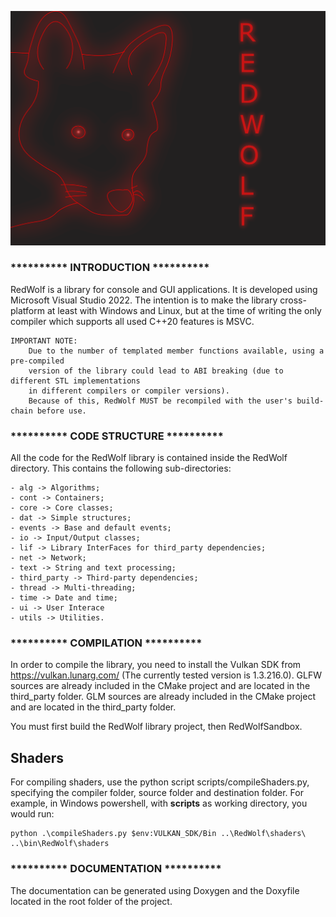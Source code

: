![alt text](https://github.com/DavidePistilli173/RedWolf/blob/devel/RedWolf/logo/RedWolf.png?raw=true)

### ********** INTRODUCTION **********

RedWolf is a library for console and GUI applications.
It is developed using Microsoft Visual Studio 2022. The intention is to make the library cross-platform at least with Windows and Linux, 
but at the time of writing the only compiler which supports all used C++20 features is MSVC.

    IMPORTANT NOTE:
        Due to the number of templated member functions available, using a pre-compiled  
        version of the library could lead to ABI breaking (due to different STL implementations  
        in different compilers or compiler versions).
        Because of this, RedWolf MUST be recompiled with the user's build-chain before use.

### ********** CODE STRUCTURE **********
All the code for the RedWolf library is contained inside the RedWolf directory.
This contains the following sub-directories:
    
    - alg -> Algorithms;
    - cont -> Containers;
    - core -> Core classes;
    - dat -> Simple structures;
    - events -> Base and default events;
    - io -> Input/Output classes;
    - lif -> Library InterFaces for third_party dependencies;
    - net -> Network;
    - text -> String and text processing;
    - third_party -> Third-party dependencies;
    - thread -> Multi-threading;
    - time -> Date and time;
    - ui -> User Interace
    - utils -> Utilities.

### ********** COMPILATION **********

In order to compile the library, you need to install the Vulkan SDK from https://vulkan.lunarg.com/ (The currently tested version is 1.3.216.0).
GLFW sources are already included in the CMake project and are located in the third_party folder.
GLM sources are already included in the CMake project and are located in the third_party folder.

You must first build the RedWolf library project, then RedWolfSandbox.

## Shaders
For compiling shaders, use the python script scripts/compileShaders.py, specifying the compiler folder, source folder and destination folder.
For example, in Windows powershell, with **scripts** as working directory, you would run:

    python .\compileShaders.py $env:VULKAN_SDK/Bin ..\RedWolf\shaders\ ..\bin\RedWolf\shaders

### ********** DOCUMENTATION **********

The documentation can be generated using Doxygen and the Doxyfile located in the root folder of the project.
